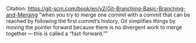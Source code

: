 Citation: https://git-scm.com/book/en/v2/Git-Branching-Basic-Branching-and-Merging
"when you try to merge one commit with a commit that can be reached by following the first commit’s history, Git simplifies things by moving the pointer forward because there is no divergent work to merge together — this is called a “fast-forward.”"
